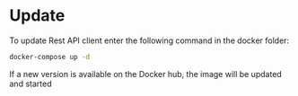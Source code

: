 # Update

To update Rest API client enter the following command in the docker folder:

```bash
docker-compose up -d
```

If a new version is available on the Docker hub, the image will be updated and started
